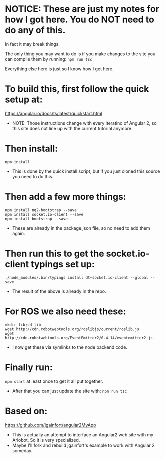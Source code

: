 # NOTICE: These are just my notes for how I got here. You do NOT need to do any of this.
In fact it may break things.

The only thing you may want to do is if you make changes to the site you can compile them by running: 
`npm run tsc`

Everything else here is just so I know how I got here.

# To build this, first follow the quick setup at:
https://angular.io/docs/ts/latest/quickstart.html
* NOTE: Those instructions change with every iteratino of Angular 2, so this site does not line up with the
current tutorial anymore.

# Then install: 
`npm install`
* This is done by the quick install script, but if you just cloned this source you need to do this.

# Then add a few more things:
```
npm install ng2-bootstrap --save
npm install socket.io-client --save
npm install bootstrap --save
```
* These are already in the package.json file, so no need to add them again.

# Then run this to get the socket.io-client typings set up:
`./node_modules/.bin/typings install dt~socket.io-client --global --save`
* The result of the above is already in the repo.

# For ROS we also need these:
```
mkdir lib;cd lib
wget http://cdn.robotwebtools.org/roslibjs/current/roslib.js
wget http://cdn.robotwebtools.org/EventEmitter2/0.4.14/eventemitter2.js
```
* I now get these via symlinks to the node backend code.

# Finally run:
`npm start` 
at least once to get it all put together.
* After that you can just update the site with: 
`npm run tsc`

# Based on:
https://github.com/jgainfort/angular2MyApp

* This is actually an attempt to interface an Angular2 web site with my Arlobot. So it is very specialized.
* Maybe I'll fork and rebuild jgainfort's example to work with Angular 2 someday.

